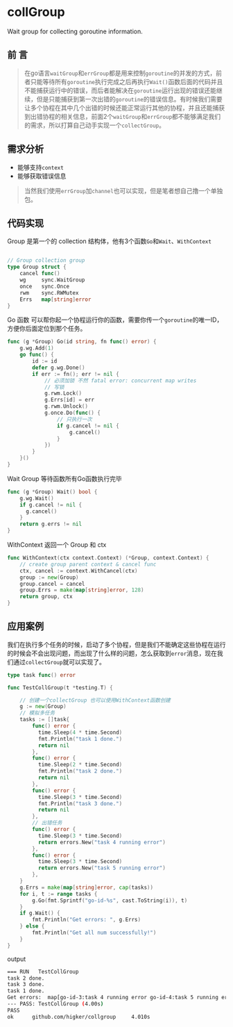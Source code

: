 # collGroup
Wait group for collecting goroutine information.

## 前 言

>在go语言`waitGroup`和`errGroup`都是用来控制`goroutine`的并发的方式，前者只能等待所有`goroutine`执行完成之后再执行`Wait()`函数后面的代码并且不能捕获运行中的错误，而后者能解决在`goroutine`运行出现的错误还能继续，但是只能捕获到第一次出错的`goroutine`的错误信息。有时候我们需要让多个协程在其中几个出错的时候还能正常运行其他的协程，并且还能捕获到出错协程的相关信息，前面2个`waitGroup`和`errGroup`都不能够满足我们的需求，所以打算自己动手实现一个`collectGroup`。


## 需求分析

- 能够支持`context`
- 能够获取错误信息

> 当然我们使用`errGroup`加`channel`也可以实现，但是笔者想自己撸一个单独包。

## 代码实现

Group 是第一个的 collection 结构体，他有3个函数`Go`和`Wait`、`WithContext`

```go

// Group collection group
type Group struct {
	cancel func()
	wg     sync.WaitGroup
	once   sync.Once
	rwm    sync.RWMutex
	Errs   map[string]error
}

```

Go 函数 可以帮你起一个协程运行你的函数，需要你传一个`goroutine`的唯一ID，方便你后面定位到那个任务。

```go
func (g *Group) Go(id string, fn func() error) {
	g.wg.Add(1)
	go func() {
		id := id
		defer g.wg.Done()
		if err := fn(); err != nil {
			// 必须加锁 不然 fatal error: concurrent map writes
			// 写锁
			g.rwm.Lock()
			g.Errs[id] = err
			g.rwm.Unlock()
			g.once.Do(func() {
				// 只执行一次
				if g.cancel != nil {
					g.cancel()
				}
			})
		}
	}()
}

```
Wait Group 等待函数所有Go函数执行完毕

```go
func (g *Group) Wait() bool {
    g.wg.Wait()
    if g.cancel != nil {
      g.cancel()
    }
    return g.errs != nil
}

```

 WithContext 返回一个 Group 和 ctx

```go
func WithContext(ctx context.Context) (*Group, context.Context) {
    // create group parent context & cancel func
    ctx, cancel := context.WithCancel(ctx)
    group := new(Group)
    group.cancel = cancel
    group.Errs = make(map[string]error, 128)
    return group, ctx
}
```

## 应用案例
我们在执行多个任务的时候，启动了多个协程，但是我们不能确定这些协程在运行的时候会不会出现问题，而出现了什么样的问题，怎么获取到`error`消息，现在我们通过`collectGroup`就可以实现了。

```go
type task func() error

func TestCollGroup(t *testing.T) {

    // 创建一个collectGroup 也可以使用WithContext函数创建
    g := new(Group)
    // 模拟多任务
    tasks := []task{
        func() error {
          time.Sleep(4 * time.Second)
          fmt.Println("task 1 done.")
          return nil
        },
        func() error {
          time.Sleep(2 * time.Second)
          fmt.Println("task 2 done.")
          return nil
        },
        func() error {
          time.Sleep(3 * time.Second)
          fmt.Println("task 3 done.")
          return nil
        },
        // 出错任务
        func() error {
          time.Sleep(3 * time.Second)
          return errors.New("task 4 running error")
        },
        func() error {
          time.Sleep(3 * time.Second)
          return errors.New("task 5 running error")
        },
    }
    g.Errs = make(map[string]error, cap(tasks))
    for i, t := range tasks {
        g.Go(fmt.Sprintf("go-id-%s", cast.ToString(i)), t)
    }
    if g.Wait() {
        fmt.Println("Get errors: ", g.Errs)
    } else {
        fmt.Println("Get all num successfully!")
    }
}
```

output

```bash
=== RUN   TestCollGroup
task 2 done.
task 3 done.
task 1 done.
Get errors:  map[go-id-3:task 4 running error go-id-4:task 5 running error]
--- PASS: TestCollGroup (4.00s)
PASS
ok      github.com/higker/collgroup     4.010s
```
